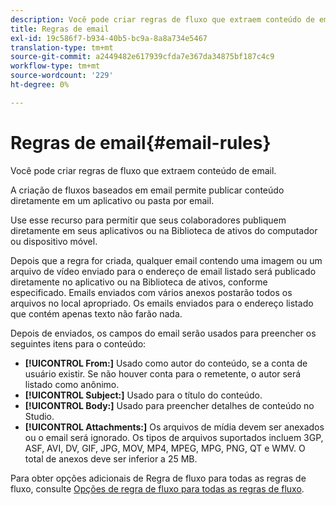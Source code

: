 ```yaml
---
description: Você pode criar regras de fluxo que extraem conteúdo de email.
title: Regras de email
exl-id: 19c586f7-b934-40b5-bc9a-8a8a734e5467
translation-type: tm+mt
source-git-commit: a2449482e617939cfda7e367da34875bf187c4c9
workflow-type: tm+mt
source-wordcount: '229'
ht-degree: 0%

---
```


# Regras de email{#email-rules}

Você pode criar regras de fluxo que extraem conteúdo de email.

A criação de fluxos baseados em email permite publicar conteúdo diretamente em um aplicativo ou pasta por email.

Use esse recurso para permitir que seus colaboradores publiquem diretamente em seus aplicativos ou na Biblioteca de ativos do computador ou dispositivo móvel.

Depois que a regra for criada, qualquer email contendo uma imagem ou um arquivo de vídeo enviado para o endereço de email listado será publicado diretamente no aplicativo ou na Biblioteca de ativos, conforme especificado. Emails enviados com vários anexos postarão todos os arquivos no local apropriado. Os emails enviados para o endereço listado que contém apenas texto não farão nada.

Depois de enviados, os campos do email serão usados para preencher os seguintes itens para o conteúdo:

* **[!UICONTROL From:]** Usado como autor do conteúdo, se a conta de usuário existir. Se não houver conta para o remetente, o autor será listado como anônimo.
* **[!UICONTROL Subject:]** Usado para o título do conteúdo.
* **[!UICONTROL Body:]** Usado para preencher detalhes de conteúdo no Studio.
* **[!UICONTROL Attachments:]** Os arquivos de mídia devem ser anexados ou o email será ignorado. Os tipos de arquivos suportados incluem 3GP, ASF, AVI, DV, GIF, JPG, MOV, MP4, MPEG, MPG, PNG, QT e WMV. O total de anexos deve ser inferior a 25 MB.

Para obter opções adicionais de Regra de fluxo para todas as regras de fluxo, consulte [Opções de regra de fluxo para todas as regras de fluxo](../c-streams/c-stream-rule-options-for-all-stream-rules.md#c_stream_rule_options_for_all_stream_rules).
